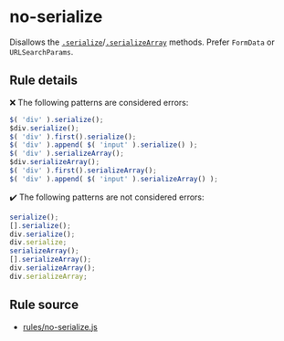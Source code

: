 # no-serialize

Disallows the [`.serialize`](https://api.jquery.com/serialize/)/[`.serializeArray`](https://api.jquery.com/serializeArray/) methods. Prefer `FormData` or `URLSearchParams`.

## Rule details

❌ The following patterns are considered errors:
```js
$( 'div' ).serialize();
$div.serialize();
$( 'div' ).first().serialize();
$( 'div' ).append( $( 'input' ).serialize() );
$( 'div' ).serializeArray();
$div.serializeArray();
$( 'div' ).first().serializeArray();
$( 'div' ).append( $( 'input' ).serializeArray() );
```

✔️ The following patterns are not considered errors:
```js
serialize();
[].serialize();
div.serialize();
div.serialize;
serializeArray();
[].serializeArray();
div.serializeArray();
div.serializeArray;
```
## Rule source

* [rules/no-serialize.js](../rules/no-serialize.js)
